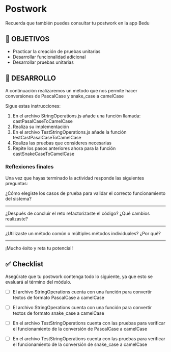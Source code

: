 # Postwork

Recuerda que también puedes consultar tu postwork en la app Bedu


## 🎯 OBJETIVOS

- Practicar la creación de pruebas unitarias
- Desarrollar funcionalidad adicional 
- Desarrollar pruebas unitarias


## 🚀 DESARROLLO

A continuación realizaremos un método que nos permite hacer conversiones de PascalCase y snake_case a camelCase

Sigue estas instrucciones:

1. En el archivo StringOperations.js añade una función llamada: castPasalCaseToCamelCase
1. Realiza su implementación
1. En el archivo TestStringOperations.js añade la función testCastPasalCaseToCamelCase
1. Realiza las pruebas que consideres necesarias
1. Repite los pasos anteriores ahora para la función castSnakeCaseToCamelCase

### Reflexiones finales 

Una vez que hayas terminado  la actividad responde las siguientes preguntas:

¿Cómo elegiste los casos de prueba para validar el correcto funcionamiento del sistema?
_________________________________________________________________________________________________________________________________________________________________________________________________________________________________
¿Después de concluir el reto refactorizaste el código? ¿Qué cambios realizaste?
_________________________________________________________________________________________________________________________________________________________________________________________________________________________________

¿Utilizaste un método común o múltiples métodos individuales? ¿Por qué?
_________________________________________________________________________________________________________________________________________________________________________________________________________________________________

¡Mucho éxito y reta tu potencial!


## ✅ Checklist 

Asegúrate que tu postwork contenga todo lo siguiente, ya que esto se evaluará al término del módulo.

- [ ] El archivo StringOperations cuenta con una función para convertir textos de formato PascalCase a camelCase




- [ ] El archivo StringOperations cuenta con una función para convertir textos de formato snake_case a camelCase




- [ ] En el archivo TestStringOperations cuenta con las pruebas para verificar el funcionamiento de la conversión de PascalCase a camelCase




- [ ] En el archivo TestStringOperations cuenta con las pruebas para verificar el funcionamiento de la conversión de snake_case a camelCase







